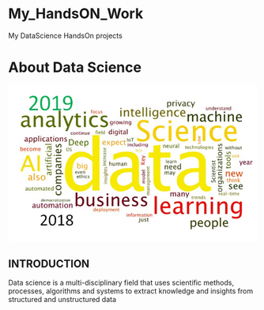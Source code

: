 # My_HandsON_Work
My DataScience HandsOn projects

# About Data Science
![image.png](./Data-science.jpg)

## INTRODUCTION
Data science is a multi-disciplinary field that uses scientific methods, processes, algorithms and systems to extract knowledge and insights from structured and unstructured data
